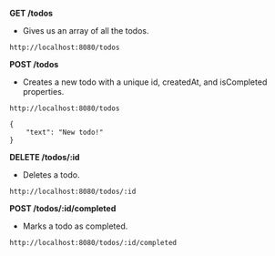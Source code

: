 **GET /todos**
- Gives us an array of all the todos.

```
http://localhost:8080/todos
```

**POST /todos**
- Creates a new todo with a unique id, createdAt, and isCompleted properties.

```
http://localhost:8080/todos
```

```
{
    "text": "New todo!"
}
```

**DELETE /todos/:id**
- Deletes a todo.

```
http://localhost:8080/todos/:id
```

**POST /todos/:id/completed**
- Marks a todo as completed.

```
http://localhost:8080/todos/:id/completed
```